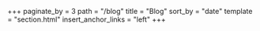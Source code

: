 +++
paginate_by = 3
path = "/blog"
title = "Blog"
sort_by = "date"
template = "section.html"
insert_anchor_links = "left"
+++